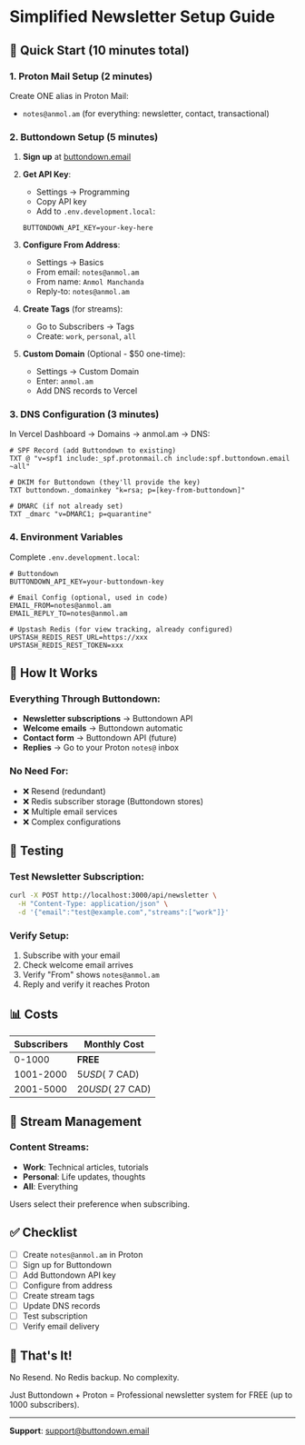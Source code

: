 # Simplified Newsletter Setup Guide

## 🚀 Quick Start (10 minutes total)

### 1. Proton Mail Setup (2 minutes)
Create ONE alias in Proton Mail:
- `notes@anmol.am` (for everything: newsletter, contact, transactional)

### 2. Buttondown Setup (5 minutes)

1. **Sign up** at [buttondown.email](https://buttondown.email)

2. **Get API Key**:
   - Settings → Programming
   - Copy API key
   - Add to `.env.development.local`:
   ```env
   BUTTONDOWN_API_KEY=your-key-here
   ```

3. **Configure From Address**:
   - Settings → Basics
   - From email: `notes@anmol.am`
   - From name: `Anmol Manchanda`
   - Reply-to: `notes@anmol.am`

4. **Create Tags** (for streams):
   - Go to Subscribers → Tags
   - Create: `work`, `personal`, `all`

5. **Custom Domain** (Optional - $50 one-time):
   - Settings → Custom Domain
   - Enter: `anmol.am`
   - Add DNS records to Vercel

### 3. DNS Configuration (3 minutes)

In Vercel Dashboard → Domains → anmol.am → DNS:

```dns
# SPF Record (add Buttondown to existing)
TXT @ "v=spf1 include:_spf.protonmail.ch include:spf.buttondown.email ~all"

# DKIM for Buttondown (they'll provide the key)
TXT buttondown._domainkey "k=rsa; p=[key-from-buttondown]"

# DMARC (if not already set)
TXT _dmarc "v=DMARC1; p=quarantine"
```

### 4. Environment Variables

Complete `.env.development.local`:
```env
# Buttondown
BUTTONDOWN_API_KEY=your-buttondown-key

# Email Config (optional, used in code)
EMAIL_FROM=notes@anmol.am
EMAIL_REPLY_TO=notes@anmol.am

# Upstash Redis (for view tracking, already configured)
UPSTASH_REDIS_REST_URL=https://xxx
UPSTASH_REDIS_REST_TOKEN=xxx
```

## 📧 How It Works

### Everything Through Buttondown:
- **Newsletter subscriptions** → Buttondown API
- **Welcome emails** → Buttondown automatic
- **Contact form** → Buttondown API (future)
- **Replies** → Go to your Proton `notes@` inbox

### No Need For:
- ❌ Resend (redundant)
- ❌ Redis subscriber storage (Buttondown stores)
- ❌ Multiple email services
- ❌ Complex configurations

## 🧪 Testing

### Test Newsletter Subscription:
```bash
curl -X POST http://localhost:3000/api/newsletter \
  -H "Content-Type: application/json" \
  -d '{"email":"test@example.com","streams":["work"]}'
```

### Verify Setup:
1. Subscribe with your email
2. Check welcome email arrives
3. Verify "From" shows `notes@anmol.am`
4. Reply and verify it reaches Proton

## 📊 Costs

| Subscribers | Monthly Cost |
|-------------|--------------|
| 0-1000 | **FREE** |
| 1001-2000 | $5 USD (~$7 CAD) |
| 2001-5000 | $20 USD (~$27 CAD) |

## 🎯 Stream Management

### Content Streams:
- **Work**: Technical articles, tutorials
- **Personal**: Life updates, thoughts
- **All**: Everything

Users select their preference when subscribing.

## ✅ Checklist

- [ ] Create `notes@anmol.am` in Proton
- [ ] Sign up for Buttondown
- [ ] Add Buttondown API key
- [ ] Configure from address
- [ ] Create stream tags
- [ ] Update DNS records
- [ ] Test subscription
- [ ] Verify email delivery

## 🚨 That's It!

No Resend. No Redis backup. No complexity.

Just Buttondown + Proton = Professional newsletter system for FREE (up to 1000 subscribers).

---

**Support**: support@buttondown.email